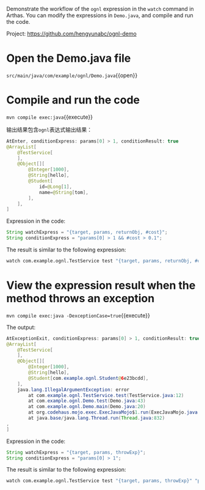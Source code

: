 
Demonstrate the workflow of the `ognl` expression in the `watch` command in Arthas. You can modify the expressions in `Demo.java`, and compile and run the code.

Project: https://github.com/hengyunabc/ognl-demo

# Open the Demo.java file

`src/main/java/com/example/ognl/Demo.java`{{open}}

# Compile and run the code

`mvn compile exec:java`{{execute}}


输出结果包含`ognl`表达式输出结果：

```java
AtEnter, conditionExpress: params[0] > 1, conditionResult: true
@ArrayList[
    @TestService[
    ],
    @Object[][
        @Integer[1000],
        @String[hello],
        @Student[
            id=@Long[1],
            name=@String[tom],
        ],
    ],
]
```


Expression in the code:

```java
String watchExpress = "{target, params, returnObj, #cost}";
String conditionExpress = "params[0] > 1 && #cost > 0.1";
```

The result is similar to the following expression:

```bash
watch com.example.ognl.TestService test "{target, params, returnObj, #cost}" "params[0] > 1 && #cost > 0.1" -x 3
```

# View the expression result when the method throws an exception

`mvn compile exec:java -DexceptionCase=true`{{execute}}


The output:

```java
AtExceptionExit, conditionExpress: params[0] > 1, conditionResult: true
@ArrayList[
    @TestService[
    ],
    @Object[][
        @Integer[1000],
        @String[hello],
        @Student[com.example.ognl.Student@6e23bcdd],
    ],
    java.lang.IllegalArgumentException: error
        at com.example.ognl.TestService.test(TestService.java:12)
        at com.example.ognl.Demo.test(Demo.java:43)
        at com.example.ognl.Demo.main(Demo.java:20)
        at org.codehaus.mojo.exec.ExecJavaMojo$1.run(ExecJavaMojo.java:254)
        at java.base/java.lang.Thread.run(Thread.java:832)
,
]
```

Expression in the code:

```java
String watchExpress = "{target, params, throwExp}";
String conditionExpress = "params[0] > 1";
```

The result is similar to the following expression:

```bash
watch com.example.ognl.TestService test "{target, params, throwExp}" "params[0] > 1" -e -x 2
```
